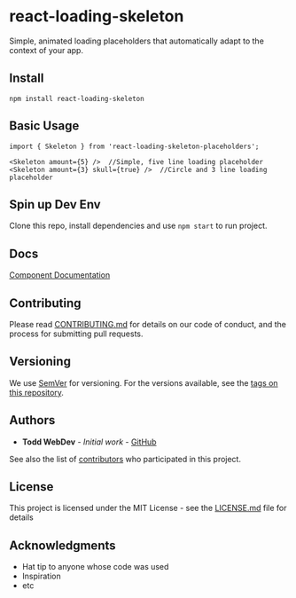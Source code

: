 # react-loading-skeleton

Simple, animated loading placeholders that automatically adapt to the context of your app.

## Install
```
npm install react-loading-skeleton
```

## Basic Usage
```
import { Skeleton } from 'react-loading-skeleton-placeholders';

<Skeleton amount={5} />  //Simple, five line loading placeholder
<Skeleton amount={3} skull={true} />  //Circle and 3 line loading placeholder
```

## Spin up Dev Env

Clone this repo, install dependencies and use `npm start` to run project.

## Docs
[Component Documentation](http://toddwebdev.github.io/react-loading-skeleton/)


## Contributing

Please read [CONTRIBUTING.md](https://gist.github.com/PurpleBooth/b24679402957c63ec426) for details on our code of conduct, and the process for submitting pull requests.

## Versioning

We use [SemVer](http://semver.org/) for versioning. For the versions available, see the [tags on this repository](https://github.com/your/project/tags). 

## Authors

* **Todd WebDev** - *Initial work* - [GitHub](https://github.com/ToddWebDev)

See also the list of [contributors](https://github.com/toddwebdev/react-loading-skeleton/contributors) who participated in this project.

## License

This project is licensed under the MIT License - see the [LICENSE.md](LICENSE.md) file for details

## Acknowledgments

* Hat tip to anyone whose code was used
* Inspiration
* etc
